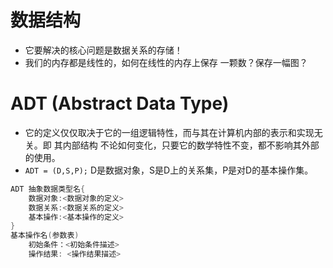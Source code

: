 # 数据结构
- 它要解决的核心问题是数据关系的存储！
- 我们的内存都是线性的，如何在线性的内存上保存 一颗数？保存一幅图？

# ADT (Abstract Data Type)
- 它的定义仅仅取决于它的一组逻辑特性，而与其在计算机内部的表示和实现无关。即 其内部结构 不论如何变化，只要它的数学特性不变，都不影响其外部的使用。
- `ADT = (D,S,P);` D是数据对象，S是D上的关系集，P是对D的基本操作集。
```c
ADT 抽象数据类型名{
    数据对象:<数据对象的定义>
    数据关系:<数据关系的定义>
    基本操作:<基本操作的定义>
}
基本操作名(参数表)
    初始条件：<初始条件描述>
    操作结果: <操作结果描述>
```
